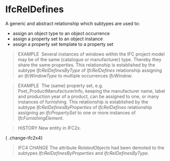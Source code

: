 # IfcRelDefines

A generic and abstract relationship which subtypes are used to:

* assign an object type to an object occurrence
* assign a property set to an object instance
* assign a property set template to a property set

> EXAMPLE  Several instances of windows within the IFC project model may be of the same (catalogue or manufacturer) type. Thereby they share the same properties. This relationship is established by the subtype _IfcRelDefinesByType_ of _IfcRelDefines_ relationship assigning an _IfcWindowType_ to multiple occurrences _IfcWindow_.

> EXAMPLE  The (same) property set, e.g.  Pset_ProductManufacturerInfo, keeping the manufacturer name, label and production year of a product, can be assigned to one, or many instances of furnishing. This relationship is established by the subtype _IfcRelDefinesByProperties_ of _IfcRelDefines_ relationship assigning an _IfcPropertySet_ to one or more instances of _IfcFurnishingElement_.

> HISTORY  New entity in IFC2x.

{ .change-ifc2x4}
> IFC4 CHANGE  The attribute _RelatedObjects_ had been demoted to the subtypes _IfcRelDefinesByProperties_ and _IfcRelDefinesByType_.

